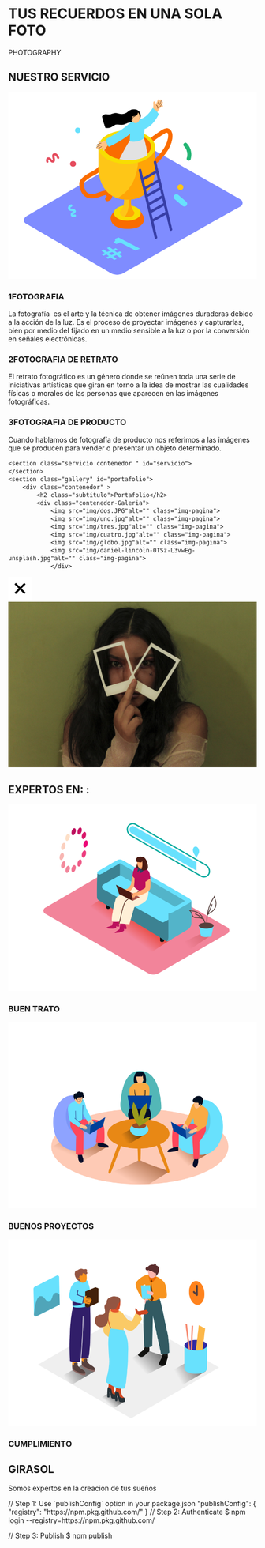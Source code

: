
   <h1> </h1>
    <h1 class="titulo"> TUS RECUERDOS EN UNA SOLA FOTO  </h1>
        <p class="copy">PHOTOGRAPHY</p>
    </div>
</header>
<main> 
    <section class="services contenedor " id="servicio">
        <h2 class="subtitulo">NUESTRO SERVICIO</h2>
        <div class="contenedor-servicio">
            <img src="img/winner__isometric.svg" alt="">
            <div class="winner-servicio">
            <div class="service">
                <h3 class="n-service"><span class="number">1</span>FOTOGRAFIA  </h3>
                <P>La fotografía ​ es el arte y la técnica de obtener imágenes duraderas debido a la acción de la luz.​ Es el proceso de proyectar imágenes y capturarlas, bien por medio del fijado en un medio sensible a la luz o por la conversión en señales electrónicas. </P>
            </div>
            <div class="service">
                <h3 class="n-service"><span class="number">2</span>FOTOGRAFIA DE RETRATO </h3>
                <P>El retrato fotográfico es un género donde se reúnen toda una serie de iniciativas artísticas que giran en torno a la idea de mostrar las cualidades físicas o morales de las personas que aparecen en las imágenes fotográficas.</P>
            </div>
            <div class="service">
                <h3 class="n-service"><span class="number">3</span>FOTOGRAFIA DE PRODUCTO </h3>
                <P>Cuando hablamos de fotografía de producto nos referimos a las imágenes que se producen para vender o presentar un objeto determinado. </p>  
            </div>
            </div>
        </div>
    
    <section class="servicio contenedor " id="servicio">  
    </section>
    <section class="gallery" id="portafolio">
        <div class="contenedor" >
            <h2 class="subtitulo">Portafolio</h2>
            <div class="contenedor-Galeria">
                <img src="img/dos.JPG"alt="" class="img-pagina">
                <img src="img/uno.jpg"alt="" class="img-pagina">
                <img src="img/tres.jpg"alt="" class="img-pagina">
                <img src="img/cuatro.jpg"alt="" class="img-pagina">
                <img src="img/globo.jpg"alt="" class="img-pagina">
                <img src="img/daniel-lincoln-0TSz-L3vwEg-unsplash.jpg"alt="" class="img-pagina">
                </div>
</div>
</section>
<section class="imagen-cuatro">
    <img src="img/close.svg"alt="" class="close">
    <img src="IMG/7.jpg"alt="" class="agregar-imagen">
</section>
<section class="contenedor" id="expertos">
    <h2 class="subtitulo">EXPERTOS EN: :</h2>
    <section class="experts">
<div class="cont-expert">
    <img src="img/loading__isometric.svg" alt="">
    <h3 class="n-expert">BUEN TRATO</h3>
</div>
<div class="cont-expert">
    <img src="img/report_presentation_isometric.svg" alt="">
    <h3 class="n-expert">BUENOS PROYECTOS</h3>
</div>
<div class="cont-expert">
    <img src="img/team_meeting_isometric.svg" alt="">
    <h3 class="n-expert">CUMPLIMIENTO</h3>
</div>
    </section> 

</section>
</main>
<footer id="contacto">
    <div class="contenedor footer-content">
        <div class="contact-us">
        <h2 class="brand">GIRASOL</h2>
        <P> Somos expertos en la creacion de tus sueños</P>
    </div>
    <div class="social-media">
<a href="./" class="social-media-icon">
    <i class='bx bxl-facebook' ></i>
</a>
<a href="./" class="social-media-icon">
    <i class='bx bxl-twitter' ></i>
</a>
<a href="./" class="social-media-icon">
    <i class='bx bxl-instagram' ></i>
</a>
    </div>
    <div class="line">
        </div>
       // Step 1: Use `publishConfig` option in your package.json
"publishConfig": { "registry": "https://npm.pkg.github.com/" }
// Step 2: Authenticate
$ npm login --registry=https://npm.pkg.github.com/

// Step 3: Publish
$ npm publish

</html>
